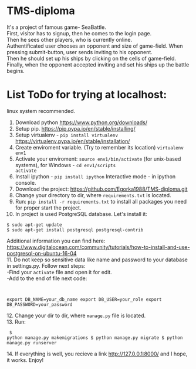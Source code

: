 # TMS-diploma
It's a project of famous game- SeaBattle.<br>
First, visitor has to signup, then he comes to the login page. <br>
Then he sees other players, who is currently online. <br>
Authentificated user chooses an opponent and size of game-field. When pressing submit-button, user sends inviting to his opponent. <br>
Then he should set up his ships by clicking on the cells of game-field.<br>
Finally, when the opponent accepted inviting and set his ships up the battle begins. 
# List ToDo for trying at localhost:

linux system recommended.

1. Download python https://www.python.org/downloads/</li>
2. Setup pip. https://pip.pypa.io/en/stable/installing/
3. Setup virtualenv - <code>pip install virtualenv</code> https://virtualenv.pypa.io/en/stable/installation/
4. Create enviroment variable. (Try to remember its location) <code>virtualenv env1</code>
5. Activate your enviroment: <code>source env1/bin/activate</code> (for unix-based systems), for Windows - <code>cd env1/scripts activate</code>
6. Install ipython - <code>pip install ipython</code> Interactive mode - in ipython console.
7. Download the project: https://github.com/Egorka1988/TMS-diploma.git
8. Change your directory to dir, where <code>requirements.txt</code> is located. 
9. Run:  <code>pip install -r requirements.txt</code> to install all packages you need for proper start the project.
10. In project is used PostgreSQL database. Let's install it:
<pre><code>$ sudo apt-get update
$ sudo apt-get install postgresql postgresql-contrib</code></pre>
Additional information you can find here: https://www.digitalocean.com/community/tutorials/how-to-install-and-use-postgresql-on-ubuntu-16-04 <br>
11. Do not keep so sensitive data like name and password to your database in settings.py. Follow next steps:<br>
-Find your <code>activate</code> file and open it for edit.<br>
-Add to the end of file next code:<pre><code>  
export DB_NAME=your_db_name
export DB_USER=your_role
export DB_PASSWORD=your_password</code></pre>
12. Change your dir to dir, where <code>manage.py</code> file is located.<br>
13. Run: <pre><code>
$ python manage.py makemigrations
$ python manage.py migrate
$ python manage.py runserver
</code></pre>
14. If everything is well, you recieve a link http://127.0.0.1:8000/ and I hope, it works. Enjoy!




